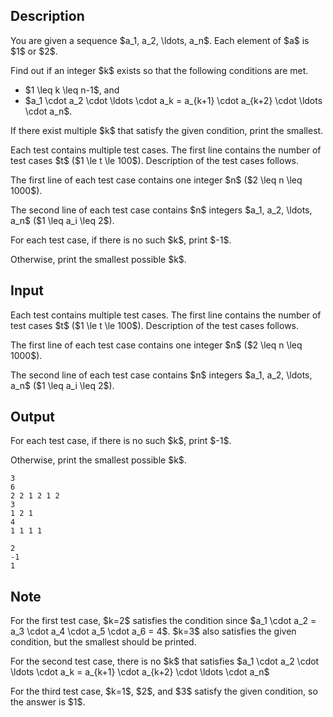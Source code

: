 ## Description

<div><p>You are given a sequence $a_1, a_2, \ldots, a_n$. Each element of $a$ is $1$ or $2$.</p><p>Find out if an integer $k$ exists so that the following conditions are met. </p><ul> <li> $1 \leq k \leq n-1$, and </li><li> $a_1 \cdot a_2 \cdot \ldots \cdot a_k = a_{k+1} \cdot a_{k+2} \cdot \ldots \cdot a_n$. </li></ul><p>If there exist multiple $k$ that satisfy the given condition, print the smallest.</p></div><div class="input-specification"><p>Each test contains multiple test cases. The first line contains the number of test cases $t$ ($1 \le t \le 100$). Description of the test cases follows.</p><p>The first line of each test case contains one integer $n$ ($2 \leq n \leq 1000$).</p><p>The second line of each test case contains $n$ integers $a_1, a_2, \ldots, a_n$ ($1 \leq a_i \leq 2$).</p></div><div class="output-specification"><p>For each test case, if there is no such $k$, print $-1$.</p><p>Otherwise, print the smallest possible $k$.</p></div>

## Input

<p>Each test contains multiple test cases. The first line contains the number of test cases $t$ ($1 \le t \le 100$). Description of the test cases follows.</p><p>The first line of each test case contains one integer $n$ ($2 \leq n \leq 1000$).</p><p>The second line of each test case contains $n$ integers $a_1, a_2, \ldots, a_n$ ($1 \leq a_i \leq 2$).</p>

## Output

<p>For each test case, if there is no such $k$, print $-1$.</p><p>Otherwise, print the smallest possible $k$.</p>





```input1|2,3,6,7
3
6
2 2 1 2 1 2
3
1 2 1
4
1 1 1 1
```




```output1
2
-1
1
```



## Note

<p>For the first test case, $k=2$ satisfies the condition since $a_1 \cdot a_2 = a_3 \cdot a_4 \cdot a_5 \cdot a_6 = 4$. $k=3$ also satisfies the given condition, but the smallest should be printed.</p><p>For the second test case, there is no $k$ that satisfies $a_1 \cdot a_2 \cdot \ldots \cdot a_k = a_{k+1} \cdot a_{k+2} \cdot \ldots \cdot a_n$</p><p>For the third test case, $k=1$, $2$, and $3$ satisfy the given condition, so the answer is $1$.</p>
